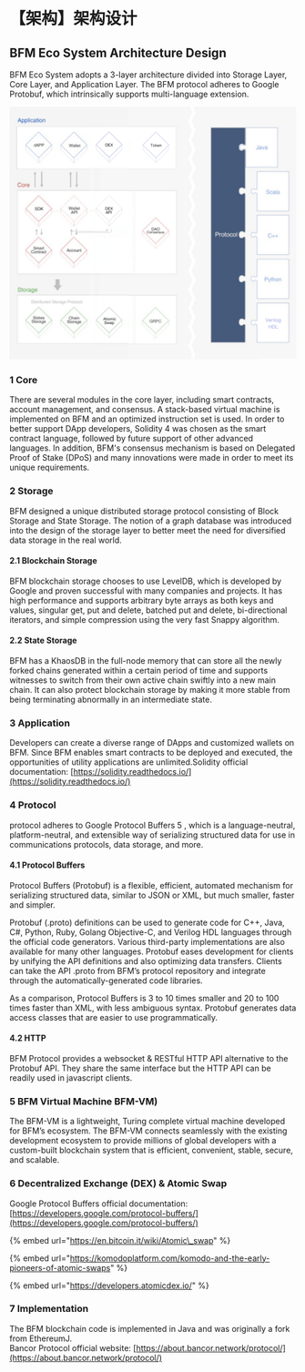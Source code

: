 # 【架构】架构设计

## BFM Eco System Architecture Design

BFM Eco System adopts a 3-layer architecture divided into Storage Layer, Core Layer, and Application Layer. The BFM protocol adheres to Google Protobuf, which intrinsically supports multi-language extension.

![](.gitbook/assets/ping-mu-kuai-zhao-20200325-shang-wu-7.14.14.png)

### 1 Core

There are several modules in the core layer, including smart contracts, account management, and consensus. A stack-based virtual machine is implemented on BFM and an optimized instruction set is used. In order to better support DApp developers, Solidity 4 was chosen as the smart contract language, followed by future support of other advanced languages. In addition, BFM's consensus mechanism is based on Delegated Proof of Stake \(DPoS\) and many innovations were made in order to meet its unique requirements.

### 2 Storage

BFM designed a unique distributed storage protocol consisting of Block Storage and State Storage. The notion of a graph database was introduced into the design of the storage layer to better meet the need for diversified data storage in the real world.

#### 2.1 Blockchain Storage

BFM blockchain storage chooses to use LevelDB, which is developed by Google and proven successful with many companies and projects. It has high performance and supports arbitrary byte arrays as both keys and values, singular get, put and delete, batched put and delete, bi-directional iterators, and simple compression using the very fast Snappy algorithm.

#### 2.2 State Storage

BFM has a KhaosDB in the full-node memory that can store all the newly forked chains generated within a certain period of time and supports witnesses to switch from their own active chain swiftly into a new main chain. It can also protect blockchain storage by making it more stable from being terminating abnormally in an intermediate state.

### 3 Application

Developers can create a diverse range of DApps and customized wallets on BFM. Since BFM enables smart contracts to be deployed and executed, the opportunities of utility applications are unlimited.Solidity official documentation: [https://solidity.readthedocs.io/](https://solidity.readthedocs.io/)

### 4 Protocol

 protocol adheres to Google Protocol Buffers 5 , which is a language-neutral, platform-neutral, and extensible way of serializing structured data for use in communications protocols, data storage, and more.

#### 4.1 Protocol Buffers

Protocol Buffers \(Protobuf\) is a flexible, efficient, automated mechanism for serializing structured data, similar to JSON or XML, but much smaller, faster and simpler.

Protobuf \(.proto\) definitions can be used to generate code for C++, Java, C\#, Python, Ruby, Golang Objective-C, and Verilog HDL languages through the official code generators. Various third-party implementations are also available for many other languages. Protobuf eases development for clients by unifying the API definitions and also optimizing data transfers. Clients can take the API .proto from BFM’s protocol repository and integrate through the automatically-generated code libraries.

As a comparison, Protocol Buffers is 3 to 10 times smaller and 20 to 100 times faster than XML, with less ambiguous syntax. Protobuf generates data access classes that are easier to use programmatically.

#### 4.2 HTTP

BFM Protocol provides a websocket & RESTful HTTP API alternative to the Protobuf API. They share the same interface but the HTTP API can be readily used in javascript clients.

### 5 BFM Virtual Machine BFM-VM\)

The BFM-VM is a lightweight, Turing complete virtual machine developed for BFM’s ecosystem. The BFM-VM connects seamlessly with the existing development ecosystem to provide millions of global developers with a custom-built blockchain system that is efficient, convenient, stable, secure, and scalable.

### 6 Decentralized Exchange \(DEX\) & Atomic Swap

Google Protocol Buffers official documentation: [https://developers.google.com/protocol-buffers/](https://developers.google.com/protocol-buffers/)

{% embed url="https://en.bitcoin.it/wiki/Atomic\_swap" %}

{% embed url="https://komodoplatform.com/komodo-and-the-early-pioneers-of-atomic-swaps" %}

{% embed url="https://developers.atomicdex.io/" %}

### 7 Implementation

The BFM blockchain code is implemented in Java and was originally a fork from EthereumJ.  
Bancor Protocol official website: [https://about.bancor.network/protocol/](https://about.bancor.network/protocol/)



